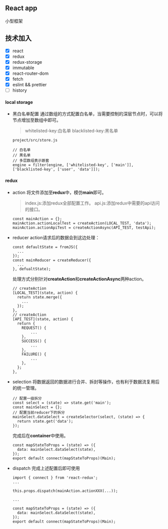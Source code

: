 React app
---
小型框架

## 技术加入
* [x] react
* [x] redux
* [x] redux-storage
* [x] immutable
* [x] react-router-dom
* [x] fetch
* [x] eslint && prettier
* [ ] history

#### local storage
* 黑白名单配置
    通过数组的方式配置白名单，当需要控制的深层节点时，可以将节点增加至数组中即可。
    > whitelisted-key:白名单
    > blacklisted-key:黑名单
    ```
    project/src/store.js

    // 白名单
    // 黑名单
    // 多层数组表示嵌套
    engine = filter(engine, ['whitelisted-key', ['main']], ['blacklisted-key', ['user', 'data']]);
    ```

#### redux
* action
    将文件添加至**redux**中，模仿**main**即可。
    > index.js:添加redux全部配置工作。
    > api.js:添加redux中需要的api访问的接口。
    ```
    const mainAction = {};
    mainAction.actionLocalTest = createAction(LOCAL_TEST, 'data');
    mainAction.actionApiTest = createActionAsync(API_TEST, testApi);
    ```

* reducer
    action请求后的数据会到这边处理：
    ```
    const defaultState = fromJS({
      ...
    });
    const mainReducer = createReducer({
      ...
    }, defualtState);
    ```

    处理方式分别针对**createAction**和**createActionAsync**两种action。
    ```
    // createAction
    [LOCAL_TEST](state, action) {
      return state.merge({
        ...
      });
    },
    // createAction
    [API_TEST](state, action) {
      return {
        REQUEST() {
            ...
        },
        SUCCESS() {
            ...
        },
        FAILURE() {
            ...
        },
      };
    },
    ```

* selection
    将数据返回的数据进行合并、拆封等操作，也有利于数据流复用后的统一管理。
    ```
    // 配置一级拆分
    const select = (state) => state.get('main');
    const mainSelect = {};
    // 配置当前reducer下的拆分
    mainSelect.dataSelect = createSelector(select, (state) => {
      return state.get('data');
    });
    ```
    完成后在**container**中使用。
    ```
    const mapStateToProps = (state) => ({
      data: mainSelect.dataSelect(state),
    });
    export default connect(mapStateToProps)(Main);
    ```
* dispatch
    完成上述配置后即可使用
    ```
    import { connect } from 'react-redux';
    ...

    this.props.dispatch(mainAction.actionXXX(...));

    ...

    const mapStateToProps = (state) => ({
      data: mainSelect.dataSelect(state),
    });
    export default connect(mapStateToProps)(Main);
    ```


